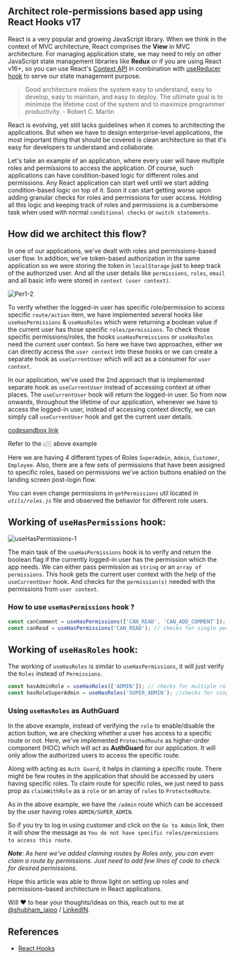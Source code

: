  ## Architect role-permissions based app using React Hooks v17

React is a very popular and growing JavaScript library. When we think in the context of MVC architecture, React comprises the **View** in MVC architecture. For managing application state, we may need to rely on other JavaScript state management libraries like **Redux** or if you are using React v16+, so you can use React's [Context API](https://reactjs.org/docs/context.html) in combination with [useReducer hook](https://reactjs.org/docs/hooks-reference.html#usereducer) to serve our state management purpose.

> Good architecture makes the system easy to understand, easy to develop, easy to maintain, and easy to deploy. The ultimate goal is to minimize the lifetime cost of the system and to maximize programmer productivity. - Robert C. Martin

React is evolving, yet still lacks guidelines when it comes to architecting the applications. But when we have to design enterprise-level applications, the most important thing that should be covered is clean architecture so that it's easy for developers to understand and collaborate.

Let's take an example of an application, where every user will have multiple roles and permissions to access the application. Of course, such applications can have condition-based logic for different roles and permissions.
Any React application can start well until we start adding condition-based logic on top of it. Soon it can start getting worse upon adding granular checks for roles and permissions for user access.
Holding all this logic and keeping track of roles and permissions is a cumbersome task when used with normal `conditional checks` or `switch statements`.

## How did we architect this flow?

In one of our applications, we've dealt with roles and permissions-based user flow. In addition, we've token-based authorization in the same application so we were storing the token in `localStorage` just to keep track of the authorized user. And all the user details like `permissions`, `roles`, `email` and all basic info were stored in `context (user context)`. 

![Per1-2](https://blog.kiprosh.com/content/images/2021/11/Architecture.png)

To verify whether the logged-in user has specific role/permission to access specific `route/action` item, we have implemented several hooks like `useHasPermissions` & `useHasRoles` which were returning a boolean value if the current user has those specific `roles/permissions`.
To check those specific permissions/roles, the hooks `useHasPermissions` or `useHasRoles` need the current user context. So here we have two approaches, either we can directly access the `user context` into these hooks or we can create a separate hook as `useCurrentUser` which will act as a consumer for `user context`.  

In our application, we've used the 2nd approach that is implemented separate hook as `useCurrentUser` instead of accessing context at other places. The `useCurrentUser` hook will return the logged-in user. So from now onwards, throughout the lifetime of our application, whenever we have to access the logged-in user, instead of accessing context directly, we can simply call `useCurrentUser` hook and get the current user details.

[codesandbox link](https://codesandbox.io/embed/permissions-with-hooks-ykfpd?fontsize=14&theme=dark)

Refer to the 👆🏼 above example

Here we are having 4 different types of Roles `SuperAdmin`, `Admin`, `Customer`, `Employee`.
Also, there are a few sets of permissions that have been assigned to specific roles, based on permissions we've action buttons enabled on the landing screen post-login flow.

You can even change permissions in `getPermissions` util located in *`utils/roles.js`* file and observed the behavior for different role users.

## Working of `useHasPermissions` hook:

![useHasPermissions-1](https://blog.kiprosh.com/content/images/2021/11/permissions-1.png)

The main task of the `useHasPermissions` hook is to verify and return the boolean flag if the currently logged-in user has the permission which the app needs. We can either pass permission as `string` or an `array of permissions`. 
This hook gets the current user context with the help of the `useCurrentUser` hook. And checks for the `permission(s)` needed with the permissions from `user context`.

### How to use `useHasPermissions` hook ?

```jsx
const canComment = useHasPermissions(['CAN_READ', 'CAN_ADD_COMMENT']);  // checks for multiple permissions
const canRead = useHasPermissions('CAN_READ'); // checks for single permission
```

## Working of `useHasRoles` hook:
The working of `useHasRoles` is similar to `useHasPermissions`, it will just verify the `Roles` instead of `Permissions`.

```jsx
const hasAdminRole = useHasRoles(['ADMIN']); // checks for multiple roles
const hasRoleSuperAdmin = useHasRoles('SUPER_ADMIN'); //checks for single role
```

### Using `useHasRoles` as AuthGuard

In the above example, instead of verifying the `role` to enable/disable the action button, we are checking whether a user has access to a specific route or not. Here, we've implemented `ProtectedRoute` as higher-order component (HOC) which will act as **AuthGuard** for our application. It will only allow the authorized users to access the specific route.

Along with acting as `Auth Guard`, it helps in claiming a specific route. There might be few routes in the application that should be accessed by users having specific roles. To claim route for specific roles, we just need to pass prop as `claimWithRole` as a `role` or an array of `roles` to `ProtectedRoute`.

As in the above example, we have the `/admin` route which can be accessed by the user having roles `ADMIN/SUPER_ADMIN`. 

So if you try to log in using customer and click on the `Go to Admin` link, then it will show the message as `You do not have specific roles/permissions to access this route`.

_**Note**: As here we've added claiming routes by Roles only, you can even claim a route by permissions. Just need to add few lines of code to check for desired permissions._

Hope this article was able to throw light on setting up roles and permissions-based architecture in React applications.

Will ❤️ to hear your thoughts/ideas on this, reach out to me at [@shubham_jajoo](https://twitter.com/shubham_jajoo) / [LinkedIN](https://www.linkedin.com/in/shubham-jajoo-860071/).

## References
- [React Hooks](https://reactjs.org/docs/hooks-intro.html)
